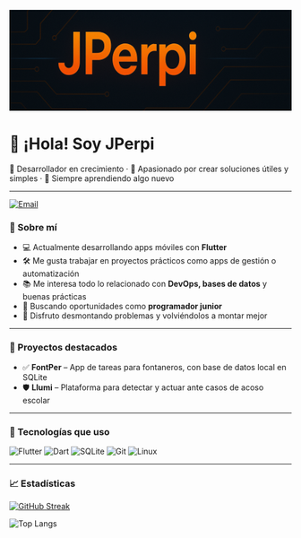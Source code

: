 ![Banner de JPerpi](https://raw.githubusercontent.com/JPerpi/JPerpi/main/banner.png)

# 👋 ¡Hola! Soy JPerpi

🔧 Desarrollador en crecimiento · 🚀 Apasionado por crear soluciones útiles y simples · 🧠 Siempre aprendiendo algo nuevo

---
[![Email](https://img.shields.io/badge/email-D14836?style=flat&logo=gmail&logoColor=white)](mailto:jperpi)


### 🧭 Sobre mí

- 💻 Actualmente desarrollando apps móviles con **Flutter**
- 🛠️ Me gusta trabajar en proyectos prácticos como apps de gestión o automatización
- 📚 Me interesa todo lo relacionado con **DevOps, bases de datos** y buenas prácticas
- 🎯 Buscando oportunidades como **programador junior**
- 🧩 Disfruto desmontando problemas y volviéndolos a montar mejor

---

### 🚀 Proyectos destacados

- ✅ **FontPer** – App de tareas para fontaneros, con base de datos local en SQLite
- 🛡️ **Llumi** – Plataforma para detectar y actuar ante casos de acoso escolar

---

### 🧠 Tecnologías que uso

![Flutter](https://img.shields.io/badge/-Flutter-02569B?style=flat&logo=flutter) ![Dart](https://img.shields.io/badge/-Dart-0175C2?style=flat&logo=dart) ![SQLite](https://img.shields.io/badge/-SQLite-003B57?style=flat&logo=sqlite) ![Git](https://img.shields.io/badge/-Git-F05032?style=flat&logo=git) ![Linux](https://img.shields.io/badge/-Linux-FCC624?style=flat&logo=linux)

---


### 📈 Estadísticas

[![GitHub Streak](https://github-readme-streak-stats.herokuapp.com?user=JPerpi&theme=sunset-gradient&hide_border=true&locale=es&mode=weekly)](https://git.io/streak-stats)

![Top Langs](https://github-readme-stats.vercel.app/api/top-langs/?username=JPerpi&layout=compact)

